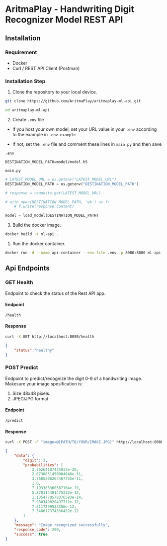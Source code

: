 # AritmaPlay - Handwriting Digit Recognizer Model REST API

## Installation

### Requirement
- Docker
- Curl / REST API Client (Postman)

### Installation Step
1. Clone the repository to your local device.
```bash
git clone https://github.com/AritmaPlay/aritmaplay-ml-api.git
```
```bash
cd aritmaplay-ml-api
```

2. Create `.env` file

- If you host your own model, set your URL value in your `.env` according to the example in `.env.example`

- If not, set the `.env` file and comment these lines in `main.py` and then save

`.env`
```env
DESTINATION_MODEL_PATH=model/model.h5
```
`main.py`
```python
# LATEST_MODEL_URL = os.getenv("LATEST_MODEL_URL")
DESTINATION_MODEL_PATH = os.getenv("DESTINATION_MODEL_PATH")

# response = requests.get(LATEST_MODEL_URL)

# with open(DESTINATION_MODEL_PATH, 'wb') as f:
    # f.write(response.content)

model = load_model(DESTINATION_MODEL_PATH)

```

3. Build the docker image.
```bash
docker build -t ml-api .
```
1. Run the docker container.
```bash
docker run -d --name api-container --env-file .env -p 8080:8080 ml-api
```
## Api Endpoints
### GET Health
Endpoint to check the status of the Rest API app.
#### Endpoint
```/health```
#### Response
```bash
curl -X GET http://localhost:8080/health
```
```json
{
    "status":"healthy"
}
```

### POST Predict
Endpoint to predict/recognize the digit 0-9 of a handwriting image. </br>
Makesure your image spesification is:
1. Size 48x48 pixels.
2. JPEG/JPG format.
#### Endpoint
```/predict```
#### Response
```bash
curl -X POST -F "image=@[PATH/TO/YOUR/IMAGE.JPG]" http://localhost:8080/predict
```
```json
{
    "data": {
        "digit": 3,
        "probabilities": [
            2.76264107425933e-20,
            2.0730851450904046e-31,
            3.7685306264467755e-11,
            1.0,
            7.193383360587104e-19,
            5.878114401475232e-12,
            1.1354770578376593e-14,
            7.980349020497712e-12,
            7.5117299533356e-12,
            7.348617374336452e-12
        ]
    },
    "message": "Image recognized successfully",
    "response_code": 200,
    "success": true
}
```